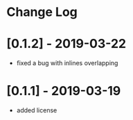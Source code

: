 # Change Log

# [0.1.2] - 2019-03-22

- fixed a bug with inlines overlapping

# [0.1.1] - 2019-03-19

- added license
